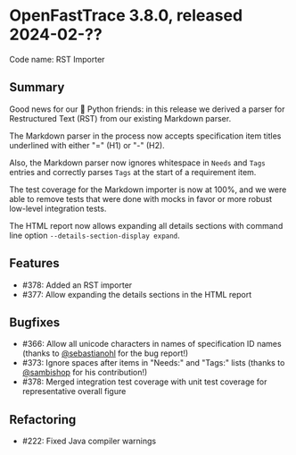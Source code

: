 # OpenFastTrace 3.8.0, released 2024-02-??

Code name: RST Importer

## Summary

Good news for our 🐍 Python friends: in this release we derived a parser for Restructured Text (RST) from our existing Markdown parser.

The Markdown parser in the process now accepts specification item titles underlined with either "=" (H1) or "-" (H2).

Also, the Markdown parser now ignores whitespace in `Needs` and `Tags` entries and correctly parses `Tags` at the start of a requirement item.

The test coverage for the Markdown importer is now at 100%, and we were able to remove tests that were done with mocks in favor or more robust low-level integration tests.

The HTML report now allows expanding all details sections with command line option `--details-section-display expand`.

## Features

* #378: Added an RST importer
* #377: Allow expanding the details sections in the HTML report

## Bugfixes

* #366: Allow all unicode characters in names of specification ID names (thanks to [@sebastianohl](https://github.com/sebastianohl) for the bug report!)
* #373: Ignore spaces after items in "Needs:" and "Tags:" lists (thanks to [@sambishop](https://github.com/sambishop) for his contribution!)
* #378: Merged integration test coverage with unit test coverage for representative overall figure

## Refactoring

* #222: Fixed Java compiler warnings
